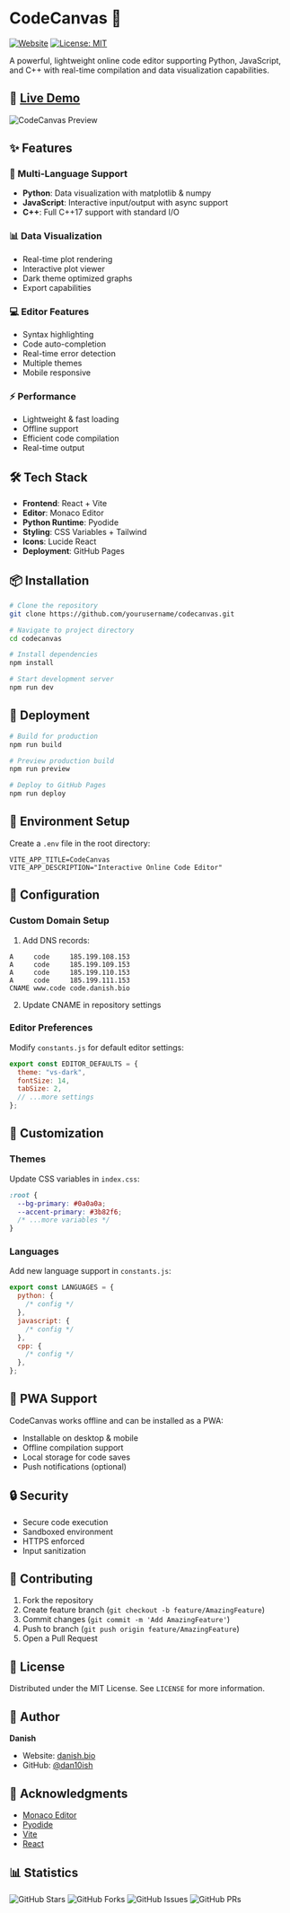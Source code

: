 # CodeCanvas 🎨

[![Website](https://img.shields.io/website?url=https%3A%2F%2Fcode.danish.bio)](https://code.danish.bio)
[![License: MIT](https://img.shields.io/badge/License-MIT-blue.svg)](https://opensource.org/licenses/MIT)

A powerful, lightweight online code editor supporting Python, JavaScript, and C++ with real-time compilation and data visualization capabilities.

## 🚀 [Live Demo](https://code.danish.bio)

![CodeCanvas Preview](public/preview.png)

## ✨ Features

### 🔧 Multi-Language Support

- **Python**: Data visualization with matplotlib & numpy
- **JavaScript**: Interactive input/output with async support
- **C++**: Full C++17 support with standard I/O

### 📊 Data Visualization

- Real-time plot rendering
- Interactive plot viewer
- Dark theme optimized graphs
- Export capabilities

### 💻 Editor Features

- Syntax highlighting
- Code auto-completion
- Real-time error detection
- Multiple themes
- Mobile responsive

### ⚡ Performance

- Lightweight & fast loading
- Offline support
- Efficient code compilation
- Real-time output

## 🛠️ Tech Stack

- **Frontend**: React + Vite
- **Editor**: Monaco Editor
- **Python Runtime**: Pyodide
- **Styling**: CSS Variables + Tailwind
- **Icons**: Lucide React
- **Deployment**: GitHub Pages

## 📦 Installation

```bash
# Clone the repository
git clone https://github.com/yourusername/codecanvas.git

# Navigate to project directory
cd codecanvas

# Install dependencies
npm install

# Start development server
npm run dev
```

## 🚀 Deployment

```bash
# Build for production
npm run build

# Preview production build
npm run preview

# Deploy to GitHub Pages
npm run deploy
```

## 🔧 Environment Setup

Create a `.env` file in the root directory:

```env
VITE_APP_TITLE=CodeCanvas
VITE_APP_DESCRIPTION="Interactive Online Code Editor"
```

## 📝 Configuration

### Custom Domain Setup

1. Add DNS records:

```
A     code     185.199.108.153
A     code     185.199.109.153
A     code     185.199.110.153
A     code     185.199.111.153
CNAME www.code code.danish.bio
```

2. Update CNAME in repository settings

### Editor Preferences

Modify `constants.js` for default editor settings:

```javascript
export const EDITOR_DEFAULTS = {
  theme: "vs-dark",
  fontSize: 14,
  tabSize: 2,
  // ...more settings
};
```

## 🎨 Customization

### Themes

Update CSS variables in `index.css`:

```css
:root {
  --bg-primary: #0a0a0a;
  --accent-primary: #3b82f6;
  /* ...more variables */
}
```

### Languages

Add new language support in `constants.js`:

```javascript
export const LANGUAGES = {
  python: {
    /* config */
  },
  javascript: {
    /* config */
  },
  cpp: {
    /* config */
  },
};
```

## 📱 PWA Support

CodeCanvas works offline and can be installed as a PWA:

- Installable on desktop & mobile
- Offline compilation support
- Local storage for code saves
- Push notifications (optional)

## 🔒 Security

- Secure code execution
- Sandboxed environment
- HTTPS enforced
- Input sanitization

## 🤝 Contributing

1. Fork the repository
2. Create feature branch (`git checkout -b feature/AmazingFeature`)
3. Commit changes (`git commit -m 'Add AmazingFeature'`)
4. Push to branch (`git push origin feature/AmazingFeature`)
5. Open a Pull Request

## 📄 License

Distributed under the MIT License. See `LICENSE` for more information.

## 👤 Author

**Danish**

- Website: [danish.bio](https://danish.bio)
- GitHub: [@dan10ish](https://github.com/dan10ish)

## 🌟 Acknowledgments

- [Monaco Editor](https://microsoft.github.io/monaco-editor/)
- [Pyodide](https://pyodide.org/)
- [Vite](https://vitejs.dev/)
- [React](https://reactjs.org/)

## 📊 Statistics

![GitHub Stars](https://img.shields.io/github/stars/dan10ish/codecanvas?style=social)
![GitHub Forks](https://img.shields.io/github/forks/dan10ish/codecanvas?style=social)
![GitHub Issues](https://img.shields.io/github/issues/dan10ish/codecanvas)
![GitHub PRs](https://img.shields.io/github/issues-pr/dan10ish/codecanvas)
